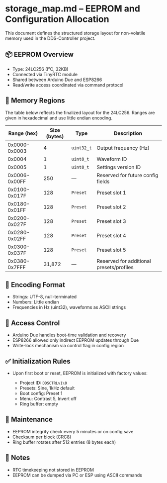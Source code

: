 # storage\_map.md – EEPROM and Configuration Allocation

This document defines the structured storage layout for non-volatile memory used in the DDS-Controller project.

## 📦 EEPROM Overview

* Type: 24LC256 (I²C, 32KB)
* Connected via TinyRTC module
* Shared between Arduino Due and ESP8266
* Read/write access coordinated via command protocol

## 🧩 Memory Regions

The table below reflects the finalized layout for the 24LC256. Ranges are given in hexadecimal and use little endian encoding.

| Range (hex)    | Size (bytes) | Type          | Description                          |
| -------------- | ------------ | ------------- | ------------------------------------ |
| 0x0000-0x0003  | 4            | `uint32_t`    | Output frequency (Hz)                |
| 0x0004         | 1            | `uint8_t`     | Waveform ID                          |
| 0x0005         | 1            | `uint8_t`     | Settings version ID                  |
| 0x0006-0x00FF  | 250          | —             | Reserved for future config fields    |
| 0x0100-0x017F  | 128          | `Preset`      | Preset slot 1                        |
| 0x0180-0x01FF  | 128          | `Preset`      | Preset slot 2                        |
| 0x0200-0x027F  | 128          | `Preset`      | Preset slot 3                        |
| 0x0280-0x02FF  | 128          | `Preset`      | Preset slot 4                        |
| 0x0300-0x037F  | 128          | `Preset`      | Preset slot 5                        |
| 0x0380-0x7FFF  | 31,872       | —             | Reserved for additional presets/profiles |

## 📖 Encoding Format

* Strings: UTF-8, null-terminated
* Numbers: Little endian
* Frequencies in Hz (uint32), waveforms as ASCII strings

## 🔐 Access Control

* Arduino Due handles boot-time validation and recovery
* ESP8266 allowed only indirect EEPROM updates through Due
* Write-lock mechanism via control flag in config region

## ✅ Initialization Rules

* Upon first boot or reset, EEPROM is initialized with factory values:

  * Project ID: `DDSCTRLv1\0`
  * Presets: Sine, 1kHz default
  * Boot config: Preset 1
  * Menu: Contrast 5, Invert off
  * Ring buffer: empty

## 🔁 Maintenance

* EEPROM integrity check every 5 minutes or on config save
* Checksum per block (CRC8)
* Ring buffer rotates after 512 entries (8 bytes each)

## 📌 Notes

* RTC timekeeping not stored in EEPROM
* EEPROM can be dumped via PC or ESP using ASCII commands
